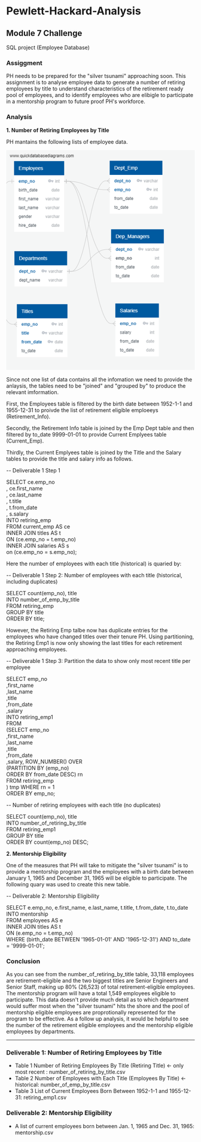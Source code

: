 # Pewlett-Hackard-Analysis

## Module 7 Challenge

SQL project (Employee Database)

### **Assiggment**

PH needs to be prepared for the "silver tsunami" approaching soon.  This assignment is to analyse employee data to generate a number of retiring employees by title to understand characteristics of the retirement ready pool of employees, and to identify employees who are elibigle to participate in a mentorship program to future proof PH's workforce.  


### **Analysis**
**1. Number of Retiring Employees by Title**

  PH mantains the following lists of employee data.

![](EmployeeDB.png)

  Since not one list of data contains all the infomation we need to provide the anlaysis, the tables need to be "joined" and "grouped by" to produce the relevant imformation.

  First, the Employees table is filtered by the birth date between 1952-1-1 and 1955-12-31 to proivde the list of retirement eligible emploeeys (Retirement_Info).

  Secondly, the Retirement Info table is joined by the Emp Dept table and then filtered by to_date 9999-01-01 to provide Current Emplyees table (Current_Emp).

  Thirdly, the Current Emplyees table is joined by the Title and the Salary tables to provide the title and salary info as follows.

-- Deliverable 1 Step 1

SELECT ce.emp_no</br>
, ce.first_name</br>
, ce.last_name</br>
, t.title</br>
, t.from_date</br>
, s.salary</br>
INTO retiring_emp</br>
FROM current_emp AS ce</br>
INNER JOIN titles AS t</br>
ON (ce.emp_no = t.emp_no)</br>
INNER JOIN salaries AS s</br>
on (ce.emp_no = s.emp_no);

  Here the number of employees with each title (historical) is quaried by:

-- Deliverable 1 Step 2: Number of employees with each title (historical, including duplicates)</br>

SELECT count(emp_no), title</br>
INTO number_of_emp_by_title</br>
FROM retiring_emp</br>
GROUP BY title</br>
ORDER BY title;</br>

  However, the Retiring Emp talbe now has duplicate entries for the employees who have changed titles over their tenure PH.  Using partitioning, the Retiring Emp1 is now only showing the last titles for each retirement approaching employees.

-- Deliverable 1 Step 3: Partition the data to show only most recent title per employee</br>

SELECT emp_no</br>
,first_name</br>
,last_name</br>
,title</br>
,from_date</br>
,salary</br>
INTO retiring_emp1</br>
FROM</br>
 (SELECT emp_no</br>
,first_name</br>
,last_name</br>
,title</br>
,from_date</br>
,salary, ROW_NUMBER() OVER</br>
 (PARTITION BY (emp_no)</br>
 ORDER BY from_date DESC) rn</br>
 FROM retiring_emp</br>
 ) tmp WHERE rn = 1</br>
ORDER BY emp_no;</br>

-- Number of retiring employees with each title (no duplicates)</br>

SELECT count(emp_no), title</br>
INTO number_of_retiring_by_title</br>
FROM retiring_emp1</br>
GROUP BY title</br>
ORDER BY count(emp_no) DESC;</br>

**2. Mentorship Eligibility**

  One of the measures that PH will take to mitigate the "silver tsunami" is to provide a mentorship program and the employees with a birth date between January 1, 1965 and December 31, 1965 will be eligible to participate.  The following quary was used to create this new table.

-- Deliverable 2: Mentorship Eligibility</br>

SELECT e.emp_no, e.first_name, e.last_name, t.title, t.from_date, t.to_date</br>
INTO mentorship</br>
FROM employees AS e</br>
INNER JOIN titles AS t</br>
ON (e.emp_no = t.emp_no)</br>
WHERE (birth_date BETWEEN '1965-01-01' AND '1965-12-31') AND to_date = '9999-01-01';</br>

### **Conclusion**
  As you can see from the number_of_retiring_by_title table, 33,118 employees are retirement-eligible and the two biggest titles are Senior Engineers and Senior Staff, making up 80% (26,523) of total retirement-eligible employees.  The mentorship program will have a total 1,549 employees eligible to participate.  This data doesn't provide much detail as to which department would suffer most when the "silver tsunami" hits the shore and the pool of mentorship eligible employees are proprotionally represented for the program to be effective. As a follow up analysis, it would be helpful to see the number of the retirement eligible employees and the mentorship eligible employees by departments.

---

### **Deliverable 1: Number of Retiring Employees by Title**

* Table 1 Number of Retiring Employees By Title (Retiring Title) <- only most recent : number_of_retiring_by_title.csv
* Table 2 Number of Employees with Each Title (Employees By Title) <- historical: number_of_emp_by_title.csv
* Table 3 List of Current Employees Born Between 1952-1-1 and 1955-12-31: retiring_emp1.csv

### **Deliverable 2: Mentorship Eligibility**

* A list of current employees born between Jan. 1, 1965 and Dec. 31, 1965: mentorship.csv

